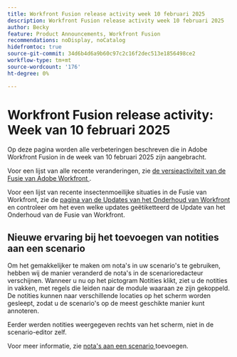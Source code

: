 ```yaml
---
title: Workfront Fusion release activity week 10 februari 2025
description: Workfront Fusion release activity week 10 februari 2025
author: Becky
feature: Product Announcements, Workfront Fusion
recommendations: noDisplay, noCatalog
hidefromtoc: true
source-git-commit: 34d6b4d6a9b60c97c2c16f2dec513e1856498ce2
workflow-type: tm+mt
source-wordcount: '176'
ht-degree: 0%

---
```


# Workfront Fusion release activity: Week van 10 februari 2025

Op deze pagina worden alle verbeteringen beschreven die in Adobe Workfront Fusion in de week van 10 februari 2025 zijn aangebracht.

Voor een lijst van alle recente veranderingen, zie [ de versieactiviteit van de Fusie van Adobe Workfront ](/help/workfront-fusion/fusion-product-releases/fusion-release-activity.md).

Voor een lijst van recente insectenmoeilijke situaties in de Fusie van Workfront, zie de [ pagina van de Updates van het Onderhoud van Workfront ](https://experienceleague.adobe.com/nl/docs/workfront-known-issues/releases/current-updates) en controleer om het even welke updates geëtiketteerd de Update van het Onderhoud van de Fusie van Workfront.

## Nieuwe ervaring bij het toevoegen van notities aan een scenario

Om het gemakkelijker te maken om nota&#39;s in uw scenario&#39;s te gebruiken, hebben wij de manier veranderd de nota&#39;s in de scenarioredacteur verschijnen. Wanneer u nu op het pictogram Notities klikt, ziet u de notities in vakken, met regels die leiden naar de module waaraan ze zijn gekoppeld. De notities kunnen naar verschillende locaties op het scherm worden gesleept, zodat u de scenario&#39;s op de meest geschikte manier kunt annoteren.

Eerder werden notities weergegeven rechts van het scherm, niet in de scenario-editor zelf.

Voor meer informatie, zie [ nota&#39;s aan een scenario ](/help/workfront-fusion/create-scenarios/config-scenarios-settings/add-notes-to-scenario.md) toevoegen.

